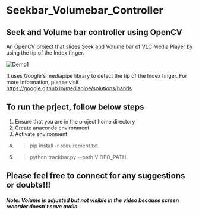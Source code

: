 # Seekbar_Volumebar_Controller

## Seek and Volume bar controller using OpenCV

An OpenCV project that slides Seek and Volume bar of VLC Media Player by using the tip of the Index finger.

![Demo1](https://github.com/tshr-d-dragon/Seekbar_Volumebar_Controller/blob/main/Seek_Volume.gif)

It uses Google's mediapipe library to detect the tip of the Index finger. For more information, please visit https://google.github.io/mediapipe/solutions/hands.

## To run the prject, follow below steps
1. Ensure that you are in the project home directory
2. Create anaconda environment
3. Activate environment
4. >pip install -r requirement.txt
5. >python trackbar.py --path VIDEO_PATH

## Please feel free to connect for any suggestions or doubts!!!

##### Note: Volume is adjusted but not visible in the video because screen recorder doesn't save audio
